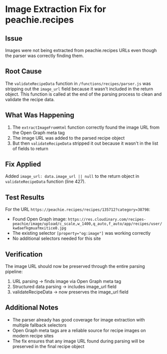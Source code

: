 # Image Extraction Fix for peachie.recipes

## Issue
Images were not being extracted from peachie.recipes URLs even though the parser was correctly finding them.

## Root Cause
The `validateRecipeData` function in `/functions/recipes/parser.js` was stripping out the `image_url` field because it wasn't included in the return object. This function is called at the end of the parsing process to clean and validate the recipe data.

## What Was Happening
1. The `extractImageFromHtml` function correctly found the image URL from the Open Graph meta tag
2. The image URL was added to the parsed recipe object
3. But then `validateRecipeData` stripped it out because it wasn't in the list of fields to return

## Fix Applied
Added `image_url: data.image_url || null` to the return object in `validateRecipeData` function (line 427).

## Test Results
For the URL `https://peachie.recipes/recipes/135712?category=38798`:
- Found Open Graph image: `https://res.cloudinary.com/recipes-peachie/image/upload/c_scale,w_1400,q_auto,f_auto/app/recipes/user/kwdaefkgmuafmxitice0.jpg`
- The existing selector `[property="og:image"]` was working correctly
- No additional selectors needed for this site

## Verification
The image URL should now be preserved through the entire parsing pipeline:
1. URL parsing → finds image via Open Graph meta tag
2. Structured data parsing → includes image_url field
3. validateRecipeData → now preserves the image_url field

## Additional Notes
- The parser already has good coverage for image extraction with multiple fallback selectors
- Open Graph meta tags are a reliable source for recipe images on modern recipe sites
- The fix ensures that any image URL found during parsing will be preserved in the final recipe object